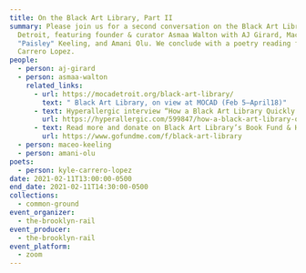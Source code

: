 ```yaml
---
title: On the Black Art Library, Part II
summary: Please join us for a second conversation on the Black Art Library in
  Detroit, featuring founder & curator Asmaa Walton with AJ Girard, Maceo
  "Paisley" Keeling, and Amani Olu. We conclude with a poetry reading from Kyle
  Carrero Lopez.
people:
  - person: aj-girard
  - person: asmaa-walton
    related_links:
      - url: https://mocadetroit.org/black-art-library/
        text: " Black Art Library, on view at MOCAD (Feb 5–April18)"
      - text: Hyperallergic interview “How a Black Art Library Quickly Gained Momentum”
        url: https://hyperallergic.com/599847/how-a-black-art-library-quickly-gained-momentum/
      - text: Read more and donate on Black Art Library’s Book Fund & Home Fund
        url: https://www.gofundme.com/f/black-art-library
  - person: maceo-keeling
  - person: amani-olu
poets:
  - person: kyle-carrero-lopez
date: 2021-02-11T13:00:00-0500
end_date: 2021-02-11T14:30:00-0500
collections:
  - common-ground
event_organizer:
  - the-brooklyn-rail
event_producer:
  - the-brooklyn-rail
event_platform:
  - zoom
---
```

